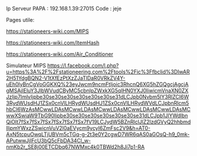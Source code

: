 Ip Serveur PAPA : 192.168.1.39:27015 
Code : jeje

Pages utile:

https://stationeers-wiki.com/MIPS

https://stationeers-wiki.com/ItemHash

https://stationeers-wiki.com/Air_Conditioner

Simulateur MIPS
https://l.facebook.com/l.php?u=https%3A%2F%2Fstationeering.com%2Ftools%2Fic%3Ffbclid%3DIwAR2H51YdgBQN2-V1tXfEzPtXzZJaTlDaR0VRkZV4Y-uEh0lyBnCgVoGGKXQ%23eyJwcm9ncmFtIjoic3RhcnQ6XG5hZGQgcjAgcjAgMSAjIEluY3JlbWVudCByMC5cbnlpZWxkXG5qIHN0YXJ0IiwicmVnaXN0ZXJzIjp7ImlvIjpbe30se30se30se30se30se30se31dLCJpb0Nvbm5lY3RlZCI6W3RydWUsdHJ1ZSx0cnVlLHRydWUsdHJ1ZSx0cnVlLHRydWVdLCJpbnRlcm5hbCI6WzAsMCwwLDAsMCwwLDAsMCwwLDAsMCwwLDAsMCwwLDAsMCwwXSwiaW9TbG90Ijpbe30se30se30se30se30se30se31dLCJpb1JlYWdlbnQiOlt7fSx7fSx7fSx7fSx7fSx7fSx7fV19LCJydW5BZnRlclJlZ2lzdGVyQ2hhbmdlIjpmYWxzZSwicnVuV2l0aEVycm9ycyI6ZmFsc2V9&h=AT0-AxN5tcpuOwqLTjUBVm5cTGq-g-2t3e0Y2cgwD7WR6qAS0aGOsQ-h9_0mk-APutwwJjIFcU3bQ5cFbDA34Cl_w-nmKb2r_SE8j00ETCDbq67NWMxc4k0TBWd2h8Ji7p1-RA
